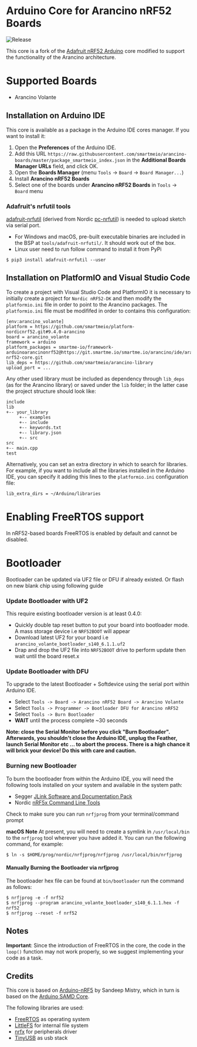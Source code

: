 # Arduino Core for Arancino nRF52 Boards
![Release](https://img.shields.io/github/v/release/smartmeio/arancino-core-nrf52?style=plastic)

This core is a fork of the [Adafruit nRF52 Arduino](https://github.com/adafruit/Adafruit_nRF52_Arduino) core modified to support the functionality of the Arancino architecture.

# Supported Boards
* Arancino Volante

## Installation on Arduino IDE

This core is available as a package in the Arduino IDE cores manager. If you want to install it:

  1. Open the **Preferences** of the Arduino IDE.
  2. Add this URL `https://raw.githubusercontent.com/smartmeio/arancino-boards/master/package_smartmeio_index.json` in the **Additional Boards Manager URLs** field, and click OK.
  3. Open the **Boards Manager** (menu `Tools` -> `Board` -> `Board Manager...`)
  4. Install **Arancino nRF52 Boards**
  5. Select one of the boards under **Arancino nRF52 Boards** in `Tools` -> `Board` menu

### Adafruit's nrfutil tools

[adafruit-nrfutil](https://github.com/adafruit/Adafruit_nRF52_nrfutil) (derived from Nordic [pc-nrfutil](https://github.com/NordicSemiconductor/pc-nrfutil)) is needed to upload sketch via serial port.

- For Windows and macOS, pre-built executable binaries are included in the BSP at `tools/adafruit-nrfutil/`. It should work out of the box.
- Linux user need to run follow command to install it from PyPi

```
$ pip3 install adafruit-nrfutil --user
```

## Installation on PlatformIO and Visual Studio Code
To create a project with Visual Studio Code and PlatformIO it is necessary to initially create a project for `Nordic nRF52-DK` and then modify the `platformio.ini` file in order to point to the Arancino packages. The `platformio.ini` file must be modififed in order to contains this configuration:
```
[env:arancino_volante]
platform = https://github.com/smartmeio/platform-nordicnrf52.git#9.4.0-arancino
board = arancino_volante
framework = arduino
platform_packages = smartme-io/framework-arduinoarancinonrf52@https://git.smartme.io/smartme.io/arancino/ide/arancino-nrf52-core.git
lib_deps = https://github.com/smartmeio/arancino-library
upload_port = ...
```
Any other used library must be included as dependency through `lib_deps` (as for the Arancino library) or saved under the `lib` folder; in the latter case the project structure should look like:
```
include
lib
+-- your_library
     +-- examples
     +-- include
     +-- keywords.txt
     +-- library.json
     +-- src
src
+-- main.cpp
test
```

Alternatively, you can set an extra directory in which to search for libraries. For example, if you want to include all the libraries installed in the Arduino IDE, you can specify it adding this lines to the `platformio.ini` configuration file:
```
lib_extra_dirs = ~/Arduino/libraries
```

# Enabling FreeRTOS support
In nRF52-based boards FreeRTOS is enabled by default and cannot be disabled.

# Bootloader

Bootloader can be updated via UF2 file or DFU if already existed. Or flash on new blank chip using following guide

### Update Bootloader with UF2

This require existing bootloader version is at least 0.4.0:

- Quickly double tap reset button to put your board into bootloader mode. A mass storage device i.e `NRF52BOOT` will appear
- Download latest UF2 for your board i.e `arancino_volante_bootloader_s140_6.1.1.uf2`
- Drap and drop the UF2 file into `NRF52BOOT` drive to perform update then wait until the board reset.x

### Update Bootloader with DFU

To upgrade to the latest Bootloader + Softdevice using the serial port within Arduino IDE.

- Select `Tools -> Board -> Arancino nRF52 Board -> Arancino Volante`
- Select `Tools -> Programmer -> Bootloader DFU for Arancino nRF52`
- Select `Tools -> Burn Bootloader`
- **WAIT** until the process complete ~30 seconds

**Note: close the Serial Monitor before you click "Burn Bootloader". Afterwards, you shouldn't close the Arduino IDE, unplug the Feather, launch Serial Monitor etc ... to abort the process. There is a high chance it will brick your device! Do this with care and caution.**

### Burning new Bootloader

To burn the bootloader from within the Arduino IDE, you will need the following tools installed
on your system and available in the system path:

- Segger [JLink Software and Documentation Pack](https://www.segger.com/downloads/jlink)
- Nordic [nRF5x Command Line Tools](https://www.nordicsemi.com/Software-and-Tools/Development-Tools/nRF-Command-Line-Tools)

Check to make sure you can run `nrfjprog` from your terminal/command prompt

**macOS Note** At present, you will need to create a symlink in `/usr/local/bin` to the
`nrfjprog` tool wherever you have added it. You can run the following command, for example:

```
$ ln -s $HOME/prog/nordic/nrfjprog/nrfjprog /usr/local/bin/nrfjprog
```

#### Manually Burning the Bootloader via nrfjprog

The bootloader hex file can be found at `bin/bootloader` run the command as follows:

```
$ nrfjprog -e -f nrf52
$ nrfjprog --program arancino_volante_bootloader_s140_6.1.1.hex -f nrf52
$ nrfjprog --reset -f nrf52
```
## Notes
**Important**: Since the introduction of FreeRTOS in the core, the code in the ``` loop() ```  function may not work properly, so we suggest implementing your code as a task.

## Credits

This core is based on [Arduino-nRF5](https://github.com/sandeepmistry/arduino-nRF5) by Sandeep Mistry,
which in turn is based on the [Arduino SAMD Core](https://github.com/arduino/ArduinoCore-samd).

The following libraries are used:

- [FreeRTOS](https://www.freertos.org/) as operating system
- [LittleFS](https://github.com/ARMmbed/littlefs) for internal file system
- [nrfx](https://github.com/NordicSemiconductor/nrfx) for peripherals driver
- [TinyUSB](https://github.com/hathach/tinyusb) as usb stack
